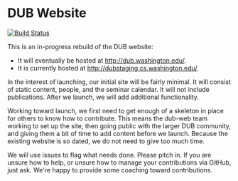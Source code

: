 # DUB Website
[![Build Status](https://travis-ci.org/uwdub/web-dub.svg?branch=master)](https://travis-ci.org/uwdub/web-dub)

This is an in-progress rebuild of the DUB website:
- It will eventually be hosted at <http://dub.washington.edu/>. 
- It is currently hosted at <http://dubstaging.cs.washington.edu/>.

In the interest of launching, our initial site will be fairly minimal. It will consist of static content, people, and the seminar calendar. It will not include publications. After we launch, we will add additional functionality.

Working toward launch, we first need to get enough of a skeleton in place for others to know how to contribute. This means the dub-web team working to set up the site, then going public with the larger DUB community, and giving them a bit of time to add content before we launch. Because the existing website is so dated, we do not need to give too much time.

We will use issues to flag what needs done. Please pitch in. If you are unsure how to help, or unsure how to manage your contributions via GitHub, just ask. We're happy to provide some coaching toward contributions.
